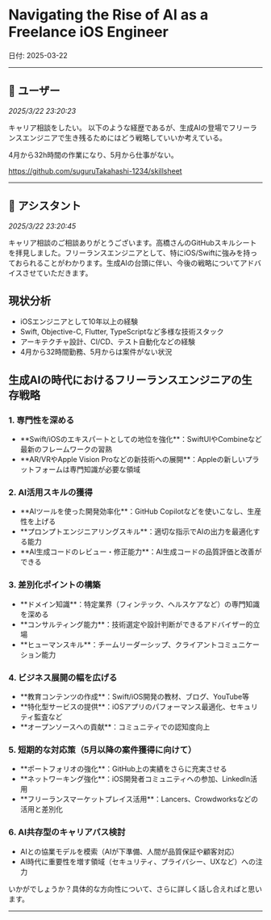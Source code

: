 # Navigating the Rise of AI as a Freelance iOS Engineer

日付: 2025-03-22

---

## 👤 ユーザー
*2025/3/22 23:20:23*

キャリア相談をしたい。
以下のような経歴であるが、生成AIの登場でフリーランスエンジニアで生き残るためにはどう戦略していいか考えている。

4月から32h時間の作業になり、5月から仕事がない。

https://github.com/suguruTakahashi-1234/skillsheet

---

## 🤖 アシスタント
*2025/3/22 23:20:45*

キャリア相談のご相談ありがとうございます。高橋さんのGitHubスキルシートを拝見しました。フリーランスエンジニアとして、特にiOS/Swiftに強みを持っておられることがわかります。生成AIの台頭に伴い、今後の戦略についてアドバイスさせていただきます。

## 現状分析

- iOSエンジニアとして10年以上の経験
- Swift, Objective-C, Flutter, TypeScriptなど多様な技術スタック
- アーキテクチャ設計、CI/CD、テスト自動化などの経験
- 4月から32時間勤務、5月からは案件がない状況

## 生成AIの時代におけるフリーランスエンジニアの生存戦略

### 1. 専門性を深める
- \*\*Swift/iOSのエキスパートとしての地位を強化\*\*：SwiftUIやCombineなど最新のフレームワークの習熟
- \*\*AR/VRやApple Vision Proなどの新技術への展開\*\*：Appleの新しいプラットフォームは専門知識が必要な領域

### 2. AI活用スキルの獲得
- \*\*AIツールを使った開発効率化\*\*：GitHub Copilotなどを使いこなし、生産性を上げる
- \*\*プロンプトエンジニアリングスキル\*\*：適切な指示でAIの出力を最適化する能力
- \*\*AI生成コードのレビュー・修正能力\*\*：AI生成コードの品質評価と改善ができる

### 3. 差別化ポイントの構築
- \*\*ドメイン知識\*\*：特定業界（フィンテック、ヘルスケアなど）の専門知識を深める
- \*\*コンサルティング能力\*\*：技術選定や設計判断ができるアドバイザー的立場
- \*\*ヒューマンスキル\*\*：チームリーダーシップ、クライアントコミュニケーション能力

### 4. ビジネス展開の幅を広げる
- \*\*教育コンテンツの作成\*\*：Swift/iOS開発の教材、ブログ、YouTube等
- \*\*特化型サービスの提供\*\*：iOSアプリのパフォーマンス最適化、セキュリティ監査など
- \*\*オープンソースへの貢献\*\*：コミュニティでの認知度向上

### 5. 短期的な対応策（5月以降の案件獲得に向けて）
- \*\*ポートフォリオの強化\*\*：GitHub上の実績をさらに充実させる
- \*\*ネットワーキング強化\*\*：iOS開発者コミュニティへの参加、LinkedIn活用
- \*\*フリーランスマーケットプレイス活用\*\*：Lancers、Crowdworksなどの活用と差別化

### 6. AI共存型のキャリアパス検討
- AIとの協業モデルを模索（AIが下準備、人間が品質保証や顧客対応）
- AI時代に重要性を増す領域（セキュリティ、プライバシー、UXなど）への注力

いかがでしょうか？具体的な方向性について、さらに詳しく話し合えればと思います。

---
